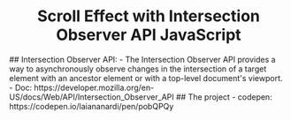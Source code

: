 
<h1 align="center">
    Scroll Effect with Intersection Observer API JavaScript
</h1>
## Intersection Observer API: 
- The Intersection Observer API provides a way to asynchronously observe changes in the intersection of a target element with an ancestor element or with a top-level document's viewport.
- Doc: https://developer.mozilla.org/en-US/docs/Web/API/Intersection_Observer_API
## The project
- codepen: https://codepen.io/laiananardi/pen/pobQPQy

